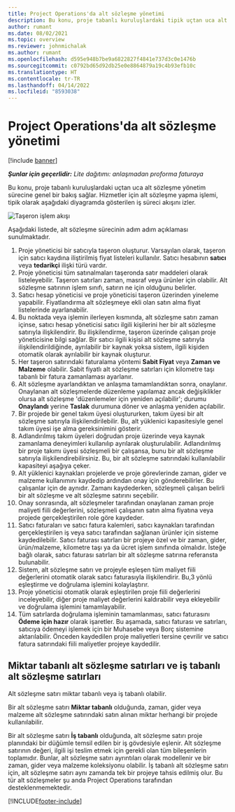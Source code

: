 ```yaml
---
title: Project Operations'da alt sözleşme yönetimi
description: Bu konu, proje tabanlı kuruluşlardaki tipik uçtan uca alt sözleşme yönetim sürecine genel bir bakış sağlar.
author: rumant
ms.date: 08/02/2021
ms.topic: overview
ms.reviewer: johnmichalak
ms.author: rumant
ms.openlocfilehash: d595e948b7be9a6822827f4841e737d3c0e1476b
ms.sourcegitcommit: c0792bd65d92db25e0e8864879a19c4b93efb10c
ms.translationtype: HT
ms.contentlocale: tr-TR
ms.lasthandoff: 04/14/2022
ms.locfileid: "8593038"
---
```

# <a name="subcontract-management-in-project-operations"></a>Project Operations'da alt sözleşme yönetimi

[!include [banner](../../includes/dataverse-preview.md)]

_**Şunlar için geçerlidir:** Lite dağıtımı: anlaşmadan proforma faturaya_

Bu konu, proje tabanlı kuruluşlardaki uçtan uca alt sözleşme yönetim sürecine genel bir bakış sağlar. Hizmetler için alt sözleşme yapma işlemi, tipik olarak aşağıdaki diyagramda gösterilen iş süreci akışını izler.

![Taşeron işlem akışı](../media/SubcontractingProcessFlow.png)

Aşağıdaki listede, alt sözleşme sürecinin adım adım açıklaması sunulmaktadır.

1. Proje yöneticisi bir satıcıyla taşeron oluşturur. Varsayılan olarak, taşeron için satıcı kaydına iliştirilmiş fiyat listeleri kullanılır. Satıcı hesabının **satıcı** veya **tedarikçi** ilişki türü vardır.
2. Proje yöneticisi tüm satınalmaları taşeronda satır maddeleri olarak listeleyebilir. Taşeron satırları zaman, masraf veya ürünler için olabilir. Alt sözleşme satırının işlem sınıfı, satırın ne için olduğunu belirler.
3. Satıcı hesap yöneticisi ve proje yöneticisi taşeron üzerinden yineleme yapabilir. Fiyatlandırma alt sözleşmeye ekli olan satın alma fiyat listelerinde ayarlanabilir.
4. Bu noktada veya işlemin ilerleyen kısmında, alt sözleşme satırı zaman içinse, satıcı hesap yöneticisi satıcı ilgili kişilerini her bir alt sözleşme satırıyla ilişkilendirir. Bu ilişkilendirme, taşeron üzerinde çalışan proje yöneticisine bilgi sağlar. Bir satıcı ilgili kişisi alt sözleşme satırıyla ilişkilendirildiğinde, ayrılabilir bir kaynak yoksa sistem, ilgili kişiden otomatik olarak ayrılabilir bir kaynak oluşturur.
5. Her taşeron satırındaki faturalama yöntemi **Sabit Fiyat** veya **Zaman ve Malzeme** olabilir. Sabit fiyatlı alt sözleşme satırları için kilometre taşı tabanlı bir fatura zamanlaması ayarlanır.
6.  Alt sözleşme ayarlandıktan ve anlaşma tamamlandıktan sonra, onaylanır. Onaylanan alt sözleşmelerde düzenleme yapılamaz ancak değişiklikler olursa alt sözleşme 'düzenlemeler için yeniden açılabilir'; durumu **Onaylandı** yerine **Taslak** durumuna döner ve anlaşma yeniden açılabilir. 
7.  Bir projede bir genel takım üyesi oluştururken, takım üyesi bir alt sözleşme satırıyla ilişkilendirilebilir. Bu, alt yüklenici kapasitesiyle genel takım üyesi işe alma gereksinimini gösterir.
8.  Adlandırılmış takım üyeleri doğrudan proje üzerinde veya kaynak zamanlama deneyimleri kullanılıp ayrılarak oluşturulabilir. Adlandırılmış bir proje takımı üyesi sözleşmeli bir çalışansa, bunu bir alt sözleşme satırıyla ilişkilendirebilirsiniz. Bu, bir alt sözleşme satırındaki kullanılabilir kapasiteyi aşağıya çeker.
9.  Alt yüklenici kaynakları projelerde ve proje görevlerinde zaman, gider ve malzeme kullanımını kaydedip ardından onay için gönderebilirler. Bu çalışanlar için de aynıdır. Zamanı kaydederken, sözleşmeli çalışan belirli bir alt sözleşme ve alt sözleşme satırını seçebilir.
10. Onay sonrasında, alt sözleşmeler tarafından onaylanan zaman proje maliyeti fiili değerlerini, sözleşmeli çalışanın satın alma fiyatına veya projede gerçekleştirilen role göre kaydeder.
11. Satıcı faturaları ve satıcı fatura kalemleri, satıcı kaynakları tarafından gerçekleştirilen iş veya satıcı tarafından sağlanan ürünler için sisteme kaydedilebilir. Satıcı faturası satırları bir projeye özel ve bir zaman, gider, ürün/malzeme, kilometre taşı ya da ücret işlem sınıfında olmalıdır. İsteğe bağlı olarak, satıcı faturası satırları bir alt sözleşme satırına referansta bulunabilir.
12. Sistem, alt sözleşme satırı ve projeyle eşleşen tüm maliyet fiili değerlerini otomatik olarak satıcı faturasıyla ilişkilendirir. Bu,3 yönlü eşleştirme ve doğrulama işlemini kolaylaştırır.
13. Proje yöneticisi otomatik olarak eşleştirilen proje fiili değerlerini inceleyebilir, diğer proje maliyet değerlerini kaldırabilir veya ekleyebilir ve doğrulama işlemini tamamlayabilir.
14. Tüm satırlarda doğrulama işleminin tamamlanması, satıcı faturasını **Ödeme için hazır** olarak işaretler. Bu aşamada, satıcı faturası ve satırları, satıcıya ödemeyi işlemek için bir Muhasebe veya Borç sistemine aktarılabilir. Önceden kaydedilen proje maliyetleri tersine çevrilir ve satıcı fatura satırındaki fiili maliyetler projeye kaydedilir.

## <a name="quantity-based-subcontract-lines-and-work-based-subcontract-lines"></a>Miktar tabanlı alt sözleşme satırları ve iş tabanlı alt sözleşme satırları

Alt sözleşme satırı miktar tabanlı veya iş tabanlı olabilir. 

Bir alt sözleşme satırı **Miktar tabanlı** olduğunda, zaman, gider veya malzeme alt sözleşme satırındaki satın alınan miktar herhangi bir projede kullanılabilir.

Bir alt sözleşme satırı **İş tabanlı** olduğunda, alt sözleşme satırı proje planındaki bir düğümle temsil edilen bir iş gövdesiyle eşlenir. Alt sözleşme satırının değeri, ilgili işi teslim etmek için gerekli olan tüm bileşenlerin toplamıdır. Bunlar, alt sözleşme satırı ayrıntıları olarak modellenir ve bir zaman, gider veya malzeme koleksiyonu olabilir. İş tabanlı alt sözleşme satırı için, alt sözleşme satırı aynı zamanda tek bir projeye tahsis edilmiş olur. Bu tür alt sözleşmeler şu anda Project Operations tarafından desteklenmemektedir.

[!INCLUDE[footer-include](../../includes/footer-banner.md)]

